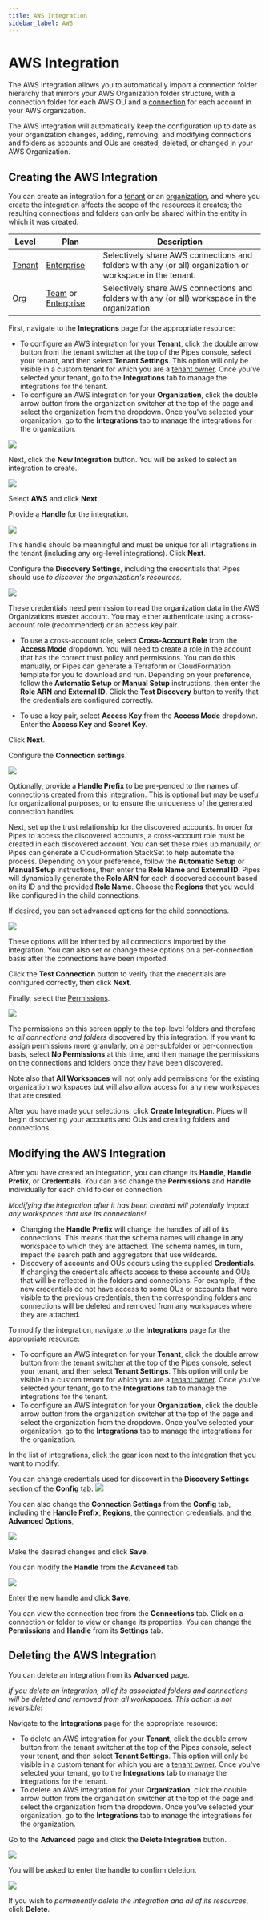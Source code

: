 ```yaml
---
title: AWS Integration
sidebar_label: AWS
---
```


# AWS Integration

The AWS Integration allows you to automatically import a connection folder hierarchy that mirrors your AWS Organization folder structure, with a connection folder for each AWS OU and a [connection](/pipes/docs/workspaces/connections) for each account in your AWS organization.

The AWS integration will automatically keep the configuration up to date as your organization changes, adding, removing, and modifying connections and folders as accounts and OUs are created, deleted, or changed in your AWS Organization.


## Creating the AWS Integration

You can create an integration for a [tenant](/pipes/docs/accounts/tenant/) or an [organization](/pipes/docs/accounts/org), and where you create the integration affects the scope of the resources it creates; the resulting connections and folders can only be shared within the entity in which it was created.

| Level                        | Plan                       | Description
|------------------------------|----------------------------|----------------
| [Tenant](/pipes/docs/accounts/tenant) | [Enterprise](/pipes/docs/accounts/tenant#enterprise-plan) | Selectively share AWS connections and folders with any (or all) organization or workspace in the tenant.
| [Org](/pipes/docs/accounts/org) | [Team](/pipes/docs/accounts/org#team-plan) or [Enterprise](/pipes/docs/accounts/tenant#enterprise-plan)  | Selectively share AWS connections and folders with any (or all) workspace in the organization.


First, navigate to the **Integrations** page for the appropriate resource:
- To configure an AWS integration for your **Tenant**, click the double arrow button from the tenant switcher at the top of the Pipes console, select your tenant, and then select **Tenant Settings**. This option will only be visible in a custom tenant for which you are a [tenant owner](/pipes/docs/accounts/tenant/people#tenant-roles).  Once you've selected your tenant, go to the **Integrations** tab to manage the integrations for the tenant.
- To configure an AWS integration for your **Organization**, click the double arrow button from the organization switcher at the top of the page and select the organization from the dropdown.  Once you've selected your organization, go to the **Integrations** tab to manage the integrations for the organization.



![](/images/docs/pipes/org-integrations-tab.png)

Next, click the **New Integration** button. You will be asked to select an integration to create.

![](/images/docs/pipes/org-integrations-new-aws.png)

Select **AWS** and click **Next**.

Provide a **Handle** for the integration.  

![](/images/docs/pipes/org-integrations-aws-handle.png)

This handle should be meaningful and must be unique for all integrations in the tenant (including any org-level integrations).  Click **Next**.


Configure the **Discovery Settings**, including the credentials that Pipes should use *to discover the organization's resources*.  

![](/images/docs/pipes/org-integrations-aws-discovery.png)


These credentials need permission to read the organization data in the AWS Organizations master account.  You may either authenticate using a cross-account role (recommended) or an access key pair.

- To use a cross-account role, select **Cross-Account Role** from the **Access Mode** dropdown.  You will need to create a role in the account that has the correct trust policy and permissions.  You can do this manually, or Pipes can generate a Terraform or CloudFormation template for you to download and run.  Depending on your preference, follow the **Automatic Setup** or **Manual Setup** instructions, then enter the **Role ARN** and **External ID**.  Click the **Test Discovery** button to verify that the credentials are configured correctly.

- To use a key pair, select **Access Key** from the **Access Mode** dropdown. Enter the **Access Key** and **Secret Key**.

Click **Next**.

Configure the **Connection settings**.

![](/images/docs/pipes/org-integrations-aws-setup.png)


Optionally, provide a **Handle Prefix** to be pre-pended to the names of connections created from this integration. This is optional but may be useful for organizational purposes, or to ensure the uniqueness of the generated connection handles.

Next, set up the trust relationship for the discovered accounts.  In order for Pipes to access the discovered accounts, a cross-account role must be created in each discovered account.  You can set these roles up manually, or Pipes can generate a CloudFormation StackSet to help automate the process. Depending on your preference, follow the **Automatic Setup** or **Manual Setup** instructions, then enter the **Role Name** and **External ID**.  Pipes will dynamically generate the **Role ARN** for each discovered account based on its ID and the provided **Role Name**.  Choose the **Regions** that you would like configured in the child connections.  

If desired, you can set advanced options for the child connections.  

![](/images/docs/pipes/org-integrations-aws-setup-advanced.png)

These options will be inherited by all connections imported by the integration.  You can also set or change these options on a per-connection basis after the connections have been imported.

<!--  this is redundant with the screenshot now...
- **Default region**: This region will be used for calls to global APIs. Defaults to us-east-1 for commercial accounts, the closest region to Turbot Pipes, and us-gov-west-1 for GovCloud accounts.
- **Max retry attempts**: The maximum number of attempts (including the initial call) that Turbot Pipes will make for failing API calls. Defaults to 9 and must be greater than or equal to 1.
- **Min error retry delay**: The minimum retry delay in milliseconds after which retries will be performed. Defaults to 25ms and must be greater than or equal to 1ms.
- **Ignore error codes**: List of AWS error codes to ignore for all queries. By default, common not found error codes are ignored and will still be ignored even if this option is not set.
-->



Click the **Test Connection** button to verify that the credentials are configured correctly, then click **Next**.


Finally, select the [Permissions](/pipes/docs/accounts/tenant/connections#permissions).  

![](/images/docs/pipes/org-integrations-perms.png)


The permissions on this screen apply to the top-level folders and therefore to *all connections and folders* discovered by this integration.  If you want to assign permissions more granularly, on a per-subfolder or per-connection basis, select **No Permissions** at this time, and then manage the permissions on the connections and folders once they have been discovered.

Note also that **All Workspaces** will not only add permissions for the existing organization workspaces but will also allow access for any new workspaces that are created.

After you have made your selections, click **Create Integration**.  Pipes will begin discovering your accounts and OUs and creating folders and connections.


## Modifying the AWS Integration

After you have created an integration, you can change its **Handle**, **Handle Prefix**, or **Credentials**.  You can also change the **Permissions** and **Handle** individually for each child folder or connection.

*Modifying the integration after it has been created will potentially impact any workspaces that use its connections!*
- Changing the **Handle Prefix** will change the handles of all of its connections.
This means that the schema names will change in any workspace to which they are attached.  The schema names, in turn, impact the search path and aggregators that use wildcards.
- Discovery of accounts and OUs occurs using the supplied **Credentials**.  If changing the credentials affects access to these accounts and OUs that will be reflected in the folders and connections. For example, if the new credentials do not have access to some OUs or accounts that were visible to the previous credentials, then the corresponding folders and connections will be deleted and removed from any workspaces where they are attached.

To modify the integration, navigate to the **Integrations** page for the appropriate resource:
- To configure an AWS integration for your **Tenant**, click the double arrow button from the tenant switcher at the top of the Pipes console, select your tenant, and then select **Tenant Settings**. This option will only be visible in a custom tenant for which you are a [tenant owner](/pipes/docs/accounts/tenant/people#tenant-roles).  Once you've selected your tenant, go to the **Integrations** tab to manage the integrations for the tenant.
- To configure an AWS integration for your **Organization**, click the double arrow button from the organization switcher at the top of the page and select the organization from the dropdown.  Once you've selected your organization, go to the **Integrations** tab to manage the integrations for the organization.


In the list of integrations, click the gear icon next to the integration that you want to modify.

You can change credentials used for discovert in the **Discovery Settings** section of the **Config** tab.
![](/images/docs/pipes/org-integrations-aws-settings-config-discovery.png)

You can also change the **Connection Settings** from the **Config** tab, including the **Handle Prefix**, **Regions**, the connection credentials, and the **Advanced Options**,

![](/images/docs/pipes/org-integrations-aws-settings-config-connection.png)

Make the desired changes and click **Save**.


You can modify the **Handle** from the **Advanced** tab.

![](/images/docs/pipes/org-integrations-aws-settings-advanced.png)

Enter the new handle and click **Save**.

You can view the connection tree from the **Connections** tab.  Click on a connection or folder to view or change its properties. You can change the **Permissions** and **Handle** from its **Settings** tab.


## Deleting the AWS Integration

You can delete an integration from its **Advanced** page.

*If you delete an integration, all of its associated folders and connections will be deleted and removed from all workspaces.  This action is not reversible!*

Navigate to the **Integrations** page for the appropriate resource:
- To delete an AWS integration for your **Tenant**, click the double arrow button from the tenant switcher at the top of the Pipes console, select your tenant, and then select **Tenant Settings**. This option will only be visible in a custom tenant for which you are a [tenant owner](/pipes/docs/accounts/tenant/people#tenant-roles).  Once you've selected your tenant, go to the **Integrations** tab to manage the integrations for the tenant.
- To delete an AWS integration for your **Organization**, click the double arrow button from the organization switcher at the top of the page and select the organization from the dropdown.  Once you've selected your organization, go to the **Integrations** tab to manage the integrations for the organization.


Go to the **Advanced** page and click the **Delete Integration** button. 

![](/images/docs/pipes/org-integrations-aws-settings-advanced.png)

You will be asked to enter the handle to confirm deletion. 

![](/images/docs/pipes/org-integrations-aws-delete-confirm.png)

If you wish to *permanently delete the integration and all of its resources*, click **Delete**.
